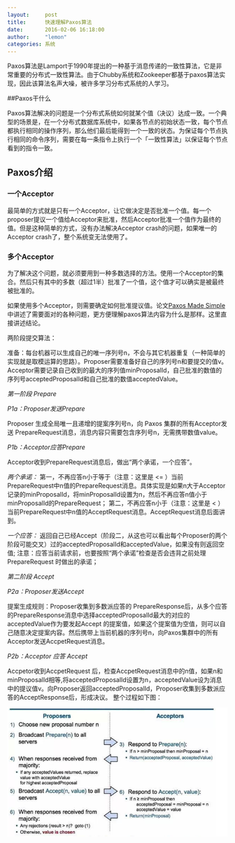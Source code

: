 ```yaml
---
layout:     post
title:      快速理解Paxos算法
date:       2016-02-06 16:18:00
author:     "lemon"
categories: 系统
---
```


Paxos算法是Lamport于1990年提出的一种基于消息传递的一致性算法，它是非常重要的分布式一致性算法。由于Chubby系统和Zookeeper都基于paxos算法实现，因此该算法名声大噪，被许多学习分布式系统的人学习。

##Paxos干什么

Paxos算法解决的问题是一个分布式系统如何就某个值（决议）达成一致。一个典型的场景是，在一个分布式数据库系统中，如果各节点的初始状态一致，每个节点都执行相同的操作序列，那么他们最后能得到一个一致的状态。为保证每个节点执行相同的命令序列，需要在每一条指令上执行一个「一致性算法」以保证每个节点看到的指令一致。

## Paxos介绍

### 一个Acceptor

最简单的方式就是只有一个Acceptor，让它做决定是否批准一个值。每一个proposer提议一个值给Acceptor来批准，然后Acceptor批准一个值作为最终的值。但是这种简单的方式，没有办法解决Acceptor crash的问题，如果唯一的Acceptor crash了，整个系统变无法使用了。

### 多个Acceptor

为了解决这个问题，就必须要用到一种多数选择的方法。使用一个Acceptor的集合。然后只有其中的多数（超过1半）批准了一个值，这个值才可以确实是被最终被批准的。

如果使用多个Acceptor，则需要确定如何批准提议值。论文[Paxos Made Simple](http://research.microsoft.com/en-us/um/people/lamport/pubs/paxos-simple.pdf)中讲述了需要面对的各种问题，更方便理解paxos算法内容为什么是那样。这里直接讲述结论。

两阶段提交算法：

准备：每台机器可以生成自己的唯一序列号n，不会与其它机器重复（一种简单的实现就是取模运算的思路）。Proposer需要准备好自己的序列号n和要提交的值v。Acceptor需要记录自己收到的最大的序列值minProposalId，自己批准的数值的序列号acceptedProposalId和自己批准的数值acceptedValue。

*第一阶段 Prepare*

*P1a：Proposer发送Prepare*

Proposer 生成全局唯一且递增的提案序列号n，向 Paxos 集群的所有Acceptor发送 PrepareRequest消息，消息内容只需要包含序列号n，无需携带数值value。

*P1b：Acceptor应答Prepare*

 Acceptor收到PrepareRequest消息后，做出“两个承诺，一个应答”。

*两个承诺：*
第一，不再应答n小于等于（注意：这里是 <= ）当前PrepareRequest中n值的PrepareRequest消息。具体实现是如果n大于Acceptor记录的minProposalId，将minProposalId设置为n，然后不再应答n值小于minProposalId的PrepareRequest；
第二，不再应答n小于（注意：这里是 < ）当前PrepareRequest中n值的AcceptRequest消息。AcceptRequest消息后面讲到。

*一个应答：*
返回自己已经Accept（阶段二，从这也可以看出每个Proposer的两个阶段可能交叉）过的acceptedProposalId和acceptedValue，如果没有则返回空值;
注意：应答当前请求前，也要按照“两个承诺”检查是否会违背之前处理 PrepareRequest 时做出的承诺；

*第二阶段 Accept*

*P2a：Proposer发送Accept*

提案生成规则：Proposer收集到多数派应答的 PrepareResponse后，从多个应答的PrepareResponse消息中选择acceptedProposalId最大的对应的acceptedValue作为要发起Accept 的提案值，如果这个提案值为空值，则可以自己随意决定提案内容。然后携带上当前机器的序列号n，向Paxos集群中的所有Acceptor发送AccpetRequest消息。

*P2b：Acceptor 应答 Accept*

Accpetor收到AccpetRequest 后，检查AccpetRequest消息中的n值，如果n和minProposalId相等,将acceptedProposalId设置为n，acceptedValue设为消息中的提议值v。向Proposer返回acceptedProposalId，Proposer收集到多数派应答的AcceptResponse后，形成决议。
整个过程如下图：

![paxos](/images/basic-paxos/1.png)
